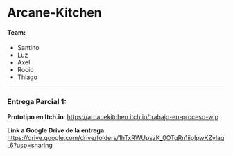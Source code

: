 # Arcane-Kitchen

#### Team:
 - Santino
 - Luz
 - Axel
 - Rocio
 - Thiago


 --------------
### Entrega Parcial 1: 

**Prototipo en Itch.io**: https://arcanekitchen.itch.io/trabajo-en-proceso-wip

**Link a Google Drive de la entrega**: https://drive.google.com/drive/folders/1hTxRWUpszK_0OTqRn1iiplpwKZylaq_6?usp=sharing
